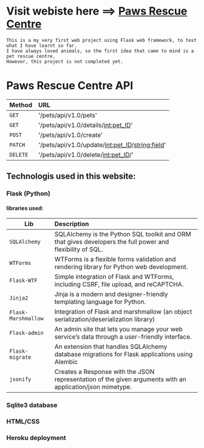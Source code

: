 
# Visit webiste here ==> [Paws Rescue Centre](https://guarded-ridge-45162.herokuapp.com/)


```
This is a my very first web project using Flask web framework, to test what I have learnt so far.
I have always loved animals, so the first idea that came to mind is a pet rescue centre.
However, this project is not completed yet.
```
# Paws Rescue Centre API

| Method                  | URL
| ------------------------- |:------------------- |
| `GET` | '/pets/api/v1.0/pets' |
| `GET` | '/pets/api/v1.0/details/<int:pet_ID>' |
| `POST` | '/pets/api/v1.0/create' |
| `PATCH` | '/pets/api/v1.0/update/<int:pet_ID>/<string:field>'
| `DELETE` | '/pets/api/v1.0/delete/<int:pet_ID>/' |


## Technologis used in this website:

### Flask (Python)

#### libraries used:
 

| Lib                  | Description
| ------------------------- |:-------------------
| `SQLAlchemy` | SQLAlchemy is the Python SQL toolkit and ORM that gives developers the full power and flexibility of SQL. |
| `WTForms` | WTForms is a flexible forms validation and rendering library for Python web development.|
| `Flask-WTF` | Simple integration of Flask and WTForms, including CSRF, file upload, and reCAPTCHA.
| `Jinja2` | Jinja is a modern and designer-friendly templating language for Python. |
| `Flask-Marshmallow` | Integration of Flask and marshmallow (an object serialization/deserialization library)
| `Flask-admin` | An admin site that lets you manage your web service’s data through a user-friendly interface.
| `Flask-migrate` | An extension that handles SQLAlchemy database migrations for Flask applications using Alembic
| `jsonify` | Creates a Response with the JSON representation of the given arguments with an application/json mimetype.



### Sqlite3 database 

### HTML/CSS

### Heroku deployment


